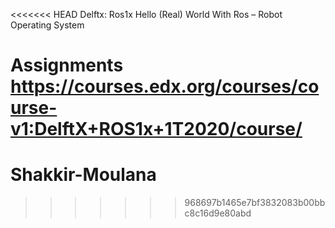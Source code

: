 <<<<<<< HEAD
﻿Delftx: Ros1x Hello (Real) World With Ros – Robot Operating System

Assignments
https://courses.edx.org/courses/course-v1:DelftX+ROS1x+1T2020/course/
=======
# Shakkir-Moulana
>>>>>>> 968697b1465e7bf3832083b00bbc8c16d9e80abd
